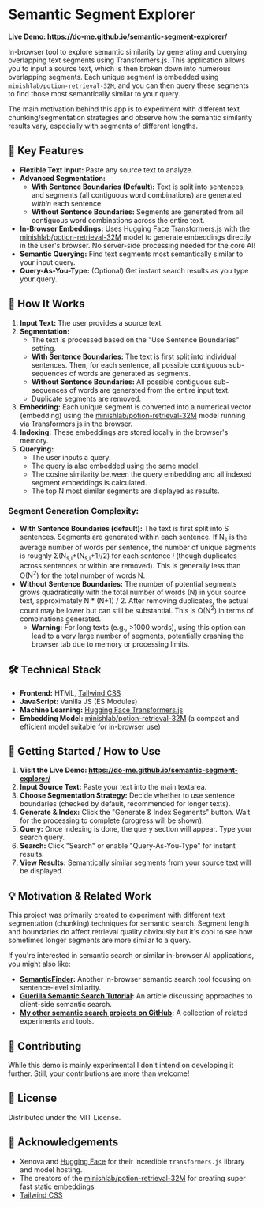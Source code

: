 # Semantic Segment Explorer

**Live Demo: https://do-me.github.io/semantic-segment-explorer/**

In-browser tool to explore semantic similarity by generating and querying overlapping text segments using Transformers.js. This application allows you to input a source text, which is then broken down into numerous overlapping segments. Each unique segment is embedded using `minishlab/potion-retrieval-32M`, and you can then query these segments to find those most semantically similar to your query.

The main motivation behind this app is to experiment with different text chunking/segmentation strategies and observe how the semantic similarity results vary, especially with segments of different lengths.

## 📑 Key Features

*   **Flexible Text Input:** Paste any source text to analyze.
*   **Advanced Segmentation:**
    *   **With Sentence Boundaries (Default):** Text is split into sentences, and segments (all contiguous word combinations) are generated *within* each sentence.
    *   **Without Sentence Boundaries:** Segments are generated from all contiguous word combinations across the entire text.
*   **In-Browser Embeddings:** Uses [Hugging Face Transformers.js](https://github.com/huggingface/transformers.js/) with the [minishlab/potion-retrieval-32M](https://huggingface.co/minishlab/potion-retrieval-32M) model to generate embeddings directly in the user's browser. No server-side processing needed for the core AI!
*   **Semantic Querying:** Find text segments most semantically similar to your input query.
*   **Query-As-You-Type:** (Optional) Get instant search results as you type your query.

## 🤔 How It Works

1.  **Input Text:** The user provides a source text.
2.  **Segmentation:**
    *   The text is processed based on the "Use Sentence Boundaries" setting.
    *   **With Sentence Boundaries:** The text is first split into individual sentences. Then, for each sentence, all possible contiguous sub-sequences of words are generated as segments.
    *   **Without Sentence Boundaries:** All possible contiguous sub-sequences of words are generated from the entire input text.
    *   Duplicate segments are removed.
3.  **Embedding:** Each unique segment is converted into a numerical vector (embedding) using the [minishlab/potion-retrieval-32M](https://huggingface.co/minishlab/potion-retrieval-32M) model running via Transformers.js in the browser.
4.  **Indexing:** These embeddings are stored locally in the browser's memory.
5.  **Querying:**
    *   The user inputs a query.
    *   The query is also embedded using the same model.
    *   The cosine similarity between the query embedding and all indexed segment embeddings is calculated.
    *   The top N most similar segments are displayed as results.

### Segment Generation Complexity:

*   **With Sentence Boundaries (default):** The text is first split into S sentences. Segments are generated within each sentence. If N<sub>s</sub> is the average number of words per sentence, the number of unique segments is roughly Σ(N<sub>s,i</sub>\*(N<sub>s,i</sub>+1)/2) for each sentence *i* (though duplicates across sentences or within are removed). This is generally less than O(N<sup>2</sup>) for the total number of words N.
*   **Without Sentence Boundaries:** The number of potential segments grows quadratically with the total number of words (N) in your source text, approximately N \* (N+1) / 2. After removing duplicates, the actual count may be lower but can still be substantial. This is O(N<sup>2</sup>) in terms of combinations generated.
    *   **Warning:** For long texts (e.g., >1000 words), using this option can lead to a very large number of segments, potentially crashing the browser tab due to memory or processing limits.

## 🛠️ Technical Stack

*   **Frontend:** HTML, [Tailwind CSS](https://tailwindcss.com/)
*   **JavaScript:** Vanilla JS (ES Modules)
*   **Machine Learning:** [Hugging Face Transformers.js](https://huggingface.co/docs/transformers.js)
*   **Embedding Model:** [minishlab/potion-retrieval-32M](https://huggingface.co/minishlab/potion-retrieval-32M) (a compact and efficient model suitable for in-browser use)

## 🚀 Getting Started / How to Use

1.  **Visit the Live Demo: https://do-me.github.io/semantic-segment-explorer/**
2.  **Input Source Text:** Paste your text into the main textarea.
3.  **Choose Segmentation Strategy:** Decide whether to use sentence boundaries (checked by default, recommended for longer texts).
4.  **Generate & Index:** Click the "Generate & Index Segments" button. Wait for the processing to complete (progress will be shown).
5.  **Query:** Once indexing is done, the query section will appear. Type your search query.
6.  **Search:** Click "Search" or enable "Query-As-You-Type" for instant results.
7.  **View Results:** Semantically similar segments from your source text will be displayed.

## 💡 Motivation & Related Work

This project was primarily created to experiment with different text segmentation (chunking) techniques for semantic search. Segment length and boundaries do affect retrieval quality obviously but it's cool to see how sometimes longer segments are more similar to a query.

If you're interested in semantic search or similar in-browser AI applications, you might also like:

*   **[SemanticFinder](https://do-me.github.io/SemanticFinder/):** Another in-browser semantic search tool focusing on sentence-level similarity.
*   **[Guerilla Semantic Search Tutorial](https://geo.rocks/post/semantic-search-tutorial/#foreword-guerilla-semantic-search):** An article discussing approaches to client-side semantic search.
*   **[My other semantic search projects on GitHub](https://github.com/do-me?tab=repositories&q=semantic&type=&language=&sort=):** A collection of related experiments and tools.

## 🤝 Contributing

While this demo is mainly experimental I don't intend on developing it further. Still, your contributions are more than welcome! 

## 📜 License

Distributed under the MIT License.

## 🙏 Acknowledgements

*   Xenova and [Hugging Face](https://huggingface.co/) for their incredible `transformers.js` library and model hosting.
*   The creators of the [minishlab/potion-retrieval-32M](https://huggingface.co/minishlab/potion-retrieval-32M) for creating super fast static embeddings
*   [Tailwind CSS](https://tailwindcss.com/)
